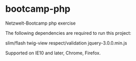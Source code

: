# bootcamp-php


Netzwelt-Bootcamp php exercise

The following dependencies are required to run this project:

slim/flash
twig-view
respect/validation
jquery-3.0.0.min.js

Supported on IE10 and later, Chrome, Firefox.
